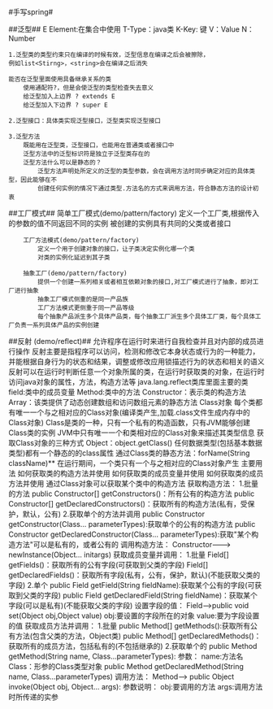#手写spring#

##泛型## 
    E Element:在集合中使用 T-Type：java类 K-Key: 键 V：Value N：Number

    1.泛型类的类型约束只在编译的时候有效，泛型信息在编译之后会被擦除，
    例如list<Stirng>，<string>会在编译之后消失

    能否在泛型里面使用具备继承关系的类
        使用通配符?，但是会使泛型的类型检查失去意义
        给泛型加入上边界 ? extends E
        给泛型加入下边界 ? super E

    2.泛型接口：具体类实现泛型接口，泛型类实现泛型接口

    3.泛型方法
        既能用在泛型类，泛型接口，也能用在普通类或者接口中
        泛型方法中的泛型标识符是独立于泛型类存在的
        泛型方法什么可以是静态的？
            泛型方法声明处所定义的泛型的类型参数，会在调用方法时同步确定对应的具体类型，因此能够在不
            创建任何实例的情况下通过类型.方法名的方式来调用方法，符合静态方法的设计初衷

##工厂模式##
    简单工厂模式(demo/pattern/factory)
        定义一个工厂类,根据传入的参数的值不同返回不同的实例
        被创建的实例具有共同的父类或者接口
        
        工厂方法模式(demo/pattern/factory)
            定义一个用于创建对象的接口，让子类决定实例化哪一个类
            对类的实例化延迟到其子类
        
        抽象工厂(demo/pattern/factory)
            提供一个创建一系列相关或者相互依赖对象的接口,对工厂模式进行了抽象，即对工厂进行抽象
            抽象工厂模式侧重的是同一产品族
            工厂方法模式更侧重于同一产品等级
            每个抽象产品派生多个具体产品类，每个抽象工厂派生多个具体工厂类，每个具体工厂负责一系列具体产品的实例创建
        
##反射 (demo/reflect)##
    允许程序在运行时来进行自我检查并且对内部的成员进行操作
    反射主要是指程序可以访问，检测和修改它本身状态或行为的一种能力，并能根据自身行为的状态和结果，调整或修改应用锁描述行为的状态和相关的语义
    反射可以在运行时判断任意一个对象所属的类，在运行时获取类的对象，在运行时访问java对象的属性，方法，构造方法等
    java.lang.reflect类库里面主要的类
        field:类中的成员变量
        Method:类中的方法
        Constructor：表示类的构造方法
        Array：该类提供了动态创建数组和访问数组元素的静态方法
    Class对象
        每个类都有唯一一个与之相对应的Class对象(编译类产生,加载.class文件生成内存中的Class对象)
        Class是类的一种，只有一个私有的构造函数，只有JVM能够创建Class类的实例
        JVM中只有唯一一个和类相对应的Class对象来描述其类型信息
    获取Class对象的三种方式
        Object：object.getClass()
        任何数据类型(包括基本数据类型)都有一个静态的的class属性
        通过Class类的静态方法：forName(String className)**
        在运行期间，一个类只有一个与之相对应的Class对象产生
    主要用法
        如何获取类的构造方法并使用
        如何获取类的成员变量并使用
        如何获取类的成员方法并使用
    通过Class对象可以获取某个类中的构造方法
    获取构造方法：
        1.批量的方法
            public Constructor[] getConstructors()：所有公有的构造方法
            public Constructor[] getDeclaredConstructors()：获取所有的构造方法(私有，受保护，默认，公有)
        2.获取单个的方法并调用
            public Constructor getConstructor(Class... parameterTypes):获取单个的公有的构造方法
            public Constructor getDeclaredConstructor(Class... parameterTypes):获取"某个构造方法"可以是私有的，或者公有的
            调用构造方法：
            Constructor---> newInstance(Object... initargs)
    获取成员变量并调用：
        1.批量
            Field[] getFields()：获取所有的公有字段(可获取到父类的字段)
            Field[] getDeclaredFields()：获取所有字段(私有，公有，保护，默认)(不能获取父类的字段)
        2.单个
            public Field getField(String fieldName):获取某个公有的字段(可获取到父类的字段)
            public Field getDeclaredField(String fieldName)：获取某个字段(可以是私有)(不能获取父类的字段)
        设置字段的值：
            Field-->public void set(Object obj,Object value)
                obj:要设置的字段所在的对象
                value:要为字段设置的值
    获取成员方法并调用：
        1.批量
            public Method[] getMethods():获取所有公有方法(包含父类的方法，Object类)
            public Method[] getDeclaredMethods()：获取所有的成员方法，包括私有的(不包括继承的)
        2.获取单个的
            public Method getMethod(String name, Class<?>...parameterTypes):
                    参数：
                        name:方法名
                        Class：形参的Class类型对象
            public Method getDeclaredMethod(String name, Class<?>...parameterTypes)
        调用方法：
            Method--> public Object invoke(Object obj, Object... args):
                    参数说明：
                        obj:要调用的方法
                        args:调用方法时所传递的实参
            